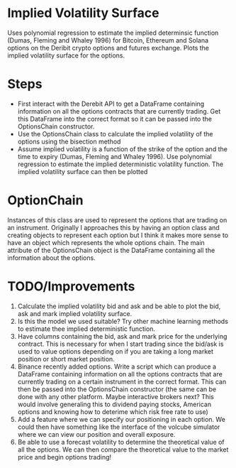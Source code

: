# Implied Volatility Surface
Uses polynomial regression to estimate the implied determinsic function (Dumas, Fleming and Whaley 1996) for Bitcoin, Ethereum and Solana options on the Deribit crypto options and futures exchange. Plots the implied volatility surface for the options.


# Steps
- First interact with the Derebit API to get a DataFrame containing information on all the options contracts that are currently trading. Get this DataFrame into the correct format so it can be passed into the OptionsChain constructor.
- Use the OptionsChain class to calculate the implied volatility of the options using the bisection method
- Assume implied volatility is a function of the strike of the option and the time to expiry (Dumas, Fleming and Whaley 1996). Use polynomial regression to estimate the implied deterministic volatility function. The implied volatility surface can then be plotted

# OptionChain
Instances of this class are used to represent the options that are trading on an instrument.
Originally I approaches this by having an option class and creating objects to represent each option but I think it makes more sense to have an object which represents the whole options chain. The main attribute of the OptionsChain object is the DataFrame containing all the information about the options.

# TODO/Improvements
1. Calculate the implied volatility bid and ask and be able to plot the bid, ask and mark implied volatility surface.
2. Is this the model we used suitable? Try other machine learning methods to estimate thee implied deterministic function.
3. Have columns containing the bid, ask and mark price for the underlying contract. This is necessary for when I start trading since the bid/ask is used to value options depending on if you are taking a long market position or short market position.
4. Binance recently added options. Write a script which can produce a DataFrame containing information on all the options contracts that are currently trading on a certain instrument in the correct format. This can then be passed into the OptionsChain
constructor (the same can be done with any other platform. Maybe interactive brokers next? This would involve generaling this to dividend paying stocks, American options and knowing how to deterime which risk free rate to use)
5. Add a feature where we can specify our positioning in each option. We could then have something like the interface of the volcube simulator where we can view our position and overall exposure.
6. Be able to use a forecast volatility to determine the theoretical value of all the options. We can then compare the theoretical value to the market price and begin options trading!
